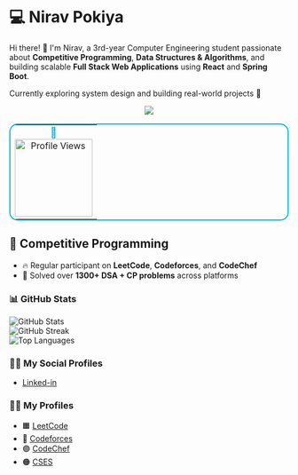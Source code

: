 # 💻 Nirav Pokiya

Hi there! 👋 I'm Nirav, a 3rd-year Computer Engineering student passionate about **Competitive Programming**, **Data Structures & Algorithms**, and building scalable **Full Stack Web Applications** using **React** and **Spring Boot**.

Currently exploring system design and building real-world projects 🚀

<p align="center">
  <img src="https://img.shields.io/badge/Thanks%20for%20visiting%20my%20profile!-00B8D4?style=for-the-badge&logo=github" />
</p>
<div align="center">
  <table border="0" cellspacing="0" cellpadding="10" style="border: 2px solid #00bcd4; border-radius: 15px;">
    <tr>
      <td align="center">
        <h3 style="margin: 0; color: #00bcd4; width : 60px; ">👀</h3>
        <img src="https://komarev.com/ghpvc/?username=niravpokiya&style=flat&color=00bcd4" style="width:140px;" alt="Profile Views">
      </td>
    </tr>
  </table>
</div>


## 🏹 Competitive Programming
- 🔥 Regular participant on **LeetCode**, **Codeforces**, and **CodeChef**
- 🧠 Solved over **1300+ DSA + CP problems** across platforms

### 📊 GitHub Stats

![GitHub Stats](https://github-readme-stats.vercel.app/api?username=niravpokiya&show_icons=true&theme=radical)  
![GitHub Streak](https://streak-stats.demolab.com?user=niravpokiya&theme=radical)  
![Top Languages](https://github-readme-stats.vercel.app/api/top-langs/?username=niravpokiya&layout=compact&theme=radical)  

### 👨‍💻 My Social Profiles
- [Linked-in](https://www.linkedin.com/in/nirav-pokiya/)
  
### 👨‍💻 My Profiles
- 🟧 [LeetCode](https://leetcode.com/Niravpokiya)
- 🔵 [Codeforces](https://codeforces.com/profile/Niravpokiya)
- 🟣 [CodeChef](https://www.codechef.com/users/niravpokiya)
- 🟠 [CSES](https://cses.fi/user/223924)
